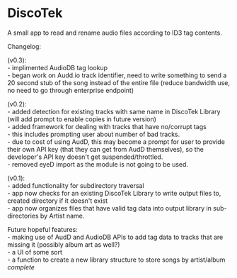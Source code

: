 # DiscoTek
A small app to read and rename audio files according to ID3 tag contents. 


Changelog:

(v0.3):\
    - implimented AudioDB tag lookup\
    - began work on Audd.io track identifier, need to write something to send a 20 second stub of the song instead of the entire file (reduce bandwidth use, no need to go through enterprise endpoint)

(v0.2):\
    - added detection for existing tracks with same name in DiscoTek Library (will add prompt to enable copies in future version)\
    - added framework for dealing with tracks that have no/corrupt tags\
        - this includes prompting user about number of bad tracks.\
        - due to cost of using AudD, this may become a prompt for user to provide their own API key (that they can get from AudD themselves), so the developer's API key doesn't get suspended/throttled.\
    - removed eyeD import as the module is not going to be used.

(v0.1):\
    - added functionality for subdirectory traversal\
    - app now checks for an existing DiscoTek Library to write output files to, created directory if it doesn't exist\
    - app now organizes files that have valid tag data into output library in sub-directories by Artist name.


Future hopeful features:\
    - making use of AudD and AudioDB APIs to add tag data to tracks that are missing it (possibly album art as well?)\
    - a UI of some sort\
    - a function to create a new library structure to store songs by artist/album *complete*


